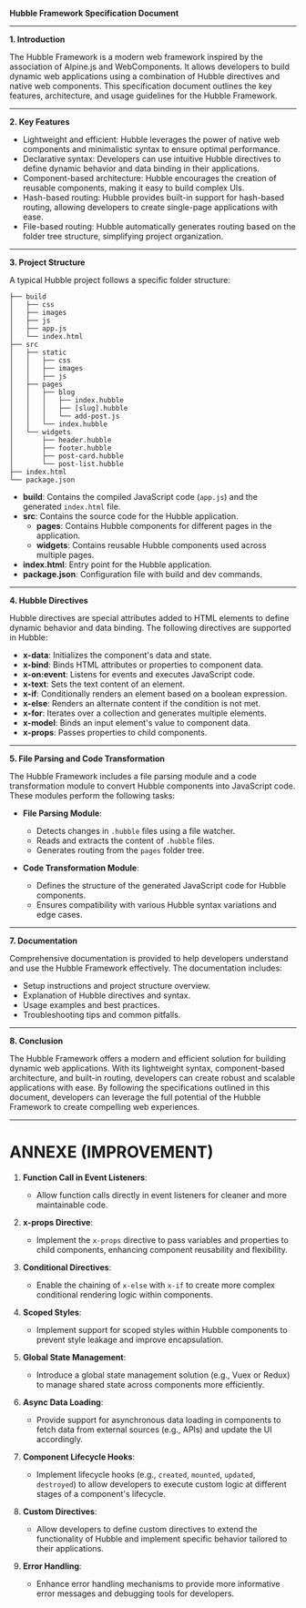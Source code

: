 **Hubble Framework Specification Document**

---

**1. Introduction**

The Hubble Framework is a modern web framework inspired by the association of Alpine.js and WebComponents. It allows developers to build dynamic web applications using a combination of Hubble directives and native web components. This specification document outlines the key features, architecture, and usage guidelines for the Hubble Framework.

---

**2. Key Features**

- Lightweight and efficient: Hubble leverages the power of native web components and minimalistic syntax to ensure optimal performance.
- Declarative syntax: Developers can use intuitive Hubble directives to define dynamic behavior and data binding in their applications.
- Component-based architecture: Hubble encourages the creation of reusable components, making it easy to build complex UIs.
- Hash-based routing: Hubble provides built-in support for hash-based routing, allowing developers to create single-page applications with ease.
- File-based routing: Hubble automatically generates routing based on the folder tree structure, simplifying project organization.

---

**3. Project Structure**

A typical Hubble project follows a specific folder structure:

```
├── build
│   ├── css
│   ├── images
│   ├── js
│   ├── app.js
│   └── index.html
├── src
│   ├── static
│   │   ├── css
│   │   ├── images
│   │   ├── js
│   ├── pages
│   │   ├── blog
│   │   │   ├── index.hubble
│   │   │   ├── [slug].hubble
│   │   │   └── add-post.js
│   │   └── index.hubble
│   └── widgets
│       ├── header.hubble
│       ├── footer.hubble
│       ├── post-card.hubble
│       └── post-list.hubble
├── index.html
└── package.json
```

- **build**: Contains the compiled JavaScript code (`app.js`) and the generated `index.html` file.
- **src**: Contains the source code for the Hubble application.
  - **pages**: Contains Hubble components for different pages in the application.
  - **widgets**: Contains reusable Hubble components used across multiple pages.
- **index.html**: Entry point for the Hubble application.
- **package.json**: Configuration file with build and dev commands.

---

**4. Hubble Directives**

Hubble directives are special attributes added to HTML elements to define dynamic behavior and data binding. The following directives are supported in Hubble:

- **x-data**: Initializes the component's data and state.
- **x-bind**: Binds HTML attributes or properties to component data.
- **x-on:event**: Listens for events and executes JavaScript code.
- **x-text**: Sets the text content of an element.
- **x-if**: Conditionally renders an element based on a boolean expression.
- **x-else**: Renders an alternate content if the condition is not met.
- **x-for**: Iterates over a collection and generates multiple elements.
- **x-model**: Binds an input element's value to component data.
- **x-props**: Passes properties to child components.

---

**5. File Parsing and Code Transformation**

The Hubble Framework includes a file parsing module and a code transformation module to convert Hubble components into JavaScript code. These modules perform the following tasks:

- **File Parsing Module**:
  - Detects changes in `.hubble` files using a file watcher.
  - Reads and extracts the content of `.hubble` files.
  - Generates routing from the `pages` folder tree.

- **Code Transformation Module**:
  - Defines the structure of the generated JavaScript code for Hubble components.
  - Ensures compatibility with various Hubble syntax variations and edge cases.

---

**7. Documentation**

Comprehensive documentation is provided to help developers understand and use the Hubble Framework effectively. The documentation includes:

- Setup instructions and project structure overview.
- Explanation of Hubble directives and syntax.
- Usage examples and best practices.
- Troubleshooting tips and common pitfalls.

---

**8. Conclusion**

The Hubble Framework offers a modern and efficient solution for building dynamic web applications. With its lightweight syntax, component-based architecture, and built-in routing, developers can create robust and scalable applications with ease. By following the specifications outlined in this document, developers can leverage the full potential of the Hubble Framework to create compelling web experiences.

---

# ANNEXE (IMPROVEMENT)

1. **Function Call in Event Listeners**:
   - Allow function calls directly in event listeners for cleaner and more maintainable code.

2. **x-props Directive**:
   - Implement the `x-props` directive to pass variables and properties to child components, enhancing component reusability and flexibility.

3. **Conditional Directives**:
   - Enable the chaining of `x-else` with `x-if` to create more complex conditional rendering logic within components.

4. **Scoped Styles**:
   - Implement support for scoped styles within Hubble components to prevent style leakage and improve encapsulation.

5. **Global State Management**:
   - Introduce a global state management solution (e.g., Vuex or Redux) to manage shared state across components more efficiently.

6. **Async Data Loading**:
   - Provide support for asynchronous data loading in components to fetch data from external sources (e.g., APIs) and update the UI accordingly.

7. **Component Lifecycle Hooks**:
   - Implement lifecycle hooks (e.g., `created`, `mounted`, `updated`, `destroyed`) to allow developers to execute custom logic at different stages of a component's lifecycle.

8. **Custom Directives**:
   - Allow developers to define custom directives to extend the functionality of Hubble and implement specific behavior tailored to their applications.

9. **Error Handling**:
    - Enhance error handling mechanisms to provide more informative error messages and debugging tools for developers.

